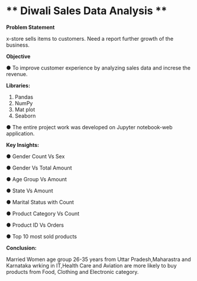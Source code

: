 # ** Diwali Sales Data Analysis **

**Problem Statement**

x-store sells items to customers. Need a report further growth of the business.

**Objective**

●	To improve customer experience by analyzing sales data and increse the revenue.


**Libraries:**

1. Pandas
2. NumPy
3. Mat plot
4. Seaborn

● The entire project work was developed on Jupyter notebook-web application.

**Key Insights:**

●	Gender Count Vs Sex

●	Gender Vs Total Amount

●	Age Group Vs Amount

●	State Vs Amount

●	Marital Status with Count

●	Product Category Vs Count

●	Product ID Vs Orders

●	Top 10 most sold products

**Conclusion:**

Married Women age group 26-35 years from Uttar Pradesh,Maharastra and Karnataka wrking in IT,Health Care and Aviation are more likely to buy products from Food, Clothing and Electronic category.

